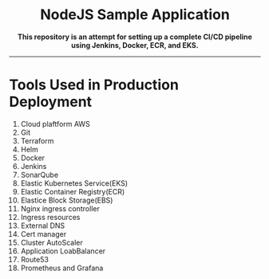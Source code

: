 <div align="center">
  <h1>NodeJS Sample Application</h1>
  <strong>This repository is an attempt for setting up a complete CI/CD pipeline using Jenkins, Docker, ECR, and EKS.</strong>
</div>

<hr>

# Tools Used in Production Deployment
1. Cloud plaftform AWS
2. Git
3. Terraform
4. Helm
5. Docker
6. Jenkins
7. SonarQube
8. Elastic Kubernetes Service(EKS)
9. Elastic Container Registry(ECR)
10. Elastice Block Storage(EBS)
11. Nginx ingress controller
12. Ingress resources
13. External DNS
14. Cert manager
15. Cluster AutoScaler
16. Application LoabBalancer
17. Route53
18. Prometheus and Grafana






